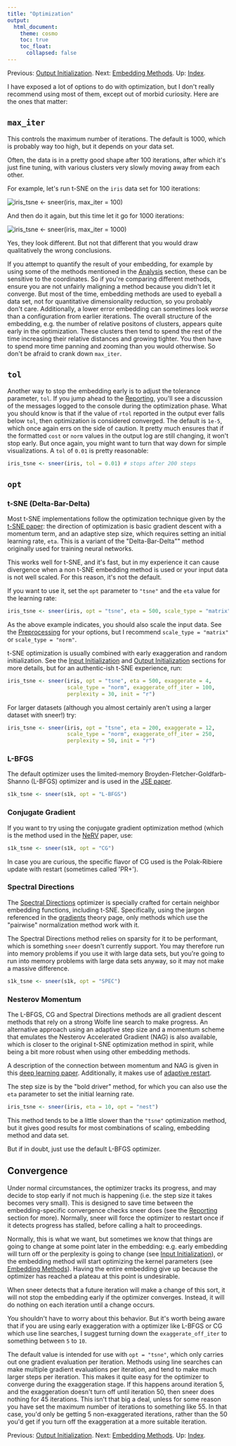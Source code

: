 ```yaml
---
title: "Optimization"
output:
  html_document:
    theme: cosmo
    toc: true
    toc_float:
      collapsed: false
---
```


Previous: [Output Initialization](output-initialization.html). Next: [Embedding Methods](embedding-methods.html). Up: [Index](index.html).

I have exposed a lot of options to do with optimization, but I don't really
recommend using most of them, except out of morbid curiosity. Here are the 
ones that matter:

## `max_iter`

This controls the maximum number of iterations. The default is 1000, which
is probably way too high, but it depends on your data set.

Often, the data is in a pretty good shape after 100 iterations, after which
it's just fine tuning, with various clusters very slowly moving away from 
each other. 

For example, let's run t-SNE on the `iris` data set for 100 iterations:

![`iris_tsne <- sneer(iris, max_iter = 100)`](iris-tsne-100.png)

And then do it again, but this time let it go for 1000 iterations:

![`iris_tsne <- sneer(iris, max_iter = 1000)`](iris-tsne-1000.png)

Yes, they look different. But not that different that you would draw 
qualitatively the wrong conclusions.

If you attempt to quantify the result of your embedding, for example by using
some of the methods mentioned in the [Analysis](analysis.html) section, these
can be sensitive to the coordinates. So if you're comparing different methods, 
ensure you are not unfairly maligning a method because you didn't let it 
converge. But most of the time, embedding methods are used to eyeball a data 
set, not for quantitative dimensionality reduction, so you probably don't care. 
Additionally, a lower error embedding can sometimes look *worse* than a 
configuration from earlier iterations. The overall structure of the embedding, 
e.g. the number of relative positons of clusters, appears quite early in the 
optimization. These clusters then tend to spend the rest of the time increasing 
their relative distances and growing tighter. You then have to spend more time 
panning and zooming than you would otherwise. So don't be afraid to crank down
`max_iter`.

## `tol`

Another way to stop the embedding early is to adjust the tolerance parameter,
`tol`. If you jump ahead to the [Reporting](reporting.html), you'll see a
discussion of the messages logged to the console during the optimization phase.
What you should know is that if the value of `rtol` reported in the output
ever falls below `tol`, then optimization is considered converged. The
default is `1e-5`, which once again errs on the side of caution. It pretty much
ensures that if the formatted `cost` or `norm` values in the output log are still
changing, it won't stop early. But once again, you might want to turn that way
down for simple visualizations. A `tol` of `0.01` is pretty reasonable:

```R
iris_tsne <- sneer(iris, tol = 0.01) # stops after 200 steps
```

## `opt`

### t-SNE (Delta-Bar-Delta)

Most t-SNE implementations follow the optimization technique given by the 
[t-SNE paper](http://jmlr.org/papers/v9/vandermaaten08a.html): the direction
of optimization is basic gradient descent with a momentum term, and an 
adaptive step size, which requires setting an initial learning rate, `eta`.
This is a variant of the "Delta-Bar-Delta"" method originally used for training
neural networks.

This works well for t-SNE, and it's fast, but in my experience it can 
cause divergence when a non t-SNE embedding method is used or your input data 
is not well scaled. For this reason, it's not the default. 

If you want to use it, set the `opt` parameter to `"tsne"` and the `eta` value 
for the learning rate:

```R
iris_tsne <- sneer(iris, opt = "tsne", eta = 500, scale_type = "matrix")
```

As the above example indicates, you should also scale the input data. See the
[Preprocessing](preprocessing.html) for your options, but I recommend 
`scale_type = "matrix"` or `scale_type = "norm"`.

t-SNE optimization is usually combined with early exaggeration and random
initialization. See the [Input Initialization](input-initialization.html) and
[Output Initialization](output-initialization.html) sections for more details,
but for an authentic-ish t-SNE experience, run:

```R
iris_tsne <- sneer(iris, opt = "tsne", eta = 500, exaggerate = 4, 
                   scale_type = "norm", exaggerate_off_iter = 100, 
                   perplexity = 30, init = "r")
```

For larger datasets (although you almost certainly aren't using a larger 
dataset with sneer!) try:

```R
iris_tsne <- sneer(iris, opt = "tsne", eta = 200, exaggerate = 12, 
                   scale_type = "norm", exaggerate_off_iter = 250, 
                   perplexity = 50, init = "r")
```




### L-BFGS

The default optimizer uses the limited-memory Broyden-Fletcher-Goldfarb-Shanno
(L-BFGS) optimizer and is used in the 
[JSE paper](http://dx.doi.org/10.1016/j.neucom.2012.12.036). 

```R
s1k_tsne <- sneer(s1k, opt = "L-BFGS")
```

### Conjugate Gradient

If you want to try using the conjugate gradient optimization method (which is 
the method used in the [NeRV](http://www.jmlr.org/papers/v11/venna10a.html) 
paper, use:

```R
s1k_tsne <- sneer(s1k, opt = "CG") 
```
In case you are curious, the specific flavor of CG used is the Polak-Ribiere
update with restart (sometimes called 'PR+').

### Spectral Directions

The [Spectral Directions](https://arxiv.org/abs/1206.4646) optimizer is 
specially crafted for certain neighbor embedding functions, including t-SNE.
Specifically, using the jargon referenced in the [gradients](gradients.html)
theory page, only methods which use the "pairwise" normalization method work
with it.

The Spectral Directions method relies on sparsity for it to be performant, 
which is something `sneer` doesn't currently support. You may therefore run 
into memory problems if you use it with large data sets, but you're going to 
run into memory problems with large data sets anyway, so it may not make a 
massive difference.

```R
s1k_tsne <- sneer(s1k, opt = "SPEC") 
```

### Nesterov Momentum

The L-BFGS, CG and Spectral Directions methods are all gradient descent methods
that rely on a strong Wolfe line search to make progress. An alternative 
approach using an adaptive step size and a momentum scheme that emulates
the Nesterov Accelerated Gradient (NAG) is also available, which is closer to 
the original t-SNE optimization method in spirit, while being a bit more robust
when using other embedding methods.

A description of the connection between momentum and NAG is given in this 
[deep learning paper](www.jmlr.org/proceedings/papers/v28/sutskever13.pdf).
Additionally, it makes use of 
[adaptive restart](https://arxiv.org/abs/1204.3982). 

The step size is by the "bold driver" method, for which you can also use the 
`eta` parameter to set the initial learning rate.

```R
iris_tsne <- sneer(iris, eta = 10, opt = "nest")
```

This method tends to be a little slower than the `"tsne"` optimization method, 
but it gives good results for most combinations of scaling, embedding method 
and data set.

But if in doubt, just use the default L-BFGS optimizer.

## Convergence

Under normal circumstances, the optimizer tracks its progress, and may decide
to stop early if not much is happening (i.e. the step size it takes becomes
very small). This is designed to save time between the embedding-specific 
convergence checks sneer does (see the [Reporting](reporting.html) section for
more). Normally, sneer will force the optimizer to restart once if it detects
progress has stalled, before calling a halt to proceedings.

Normally, this is what we want, but sometimes we know that things are going to
change at some point later in the embedding: e.g. early embedding will turn off
or the perplexity is going to change (see 
[Input Initialization](input-initialization.html)), or the embedding method 
will start optimizing the kernel parameters 
(see [Embedding Methods](embedding-methods.html)). Having the entire embedding
give up because the optimizer has reached a plateau at this point is 
undesirable.

When sneer detects that a future iteration will make a change of this sort,
it will not stop the embedding early if the optimizer converges. Instead, it
will do nothing on each iteration until a change occurs.

You shouldn't have to worry about this behavior. But it's worth being aware that
if you are using early exaggeration with a optimizer like L-BFGS or CG which use
line searches, I suggest turning down the `exaggerate_off_iter` to something
between `5` to `10`.

The default value is intended for use with `opt = "tsne"`, which only carries
out one gradient evaluation per iteration. Methods using line searches can make
multiple gradient evaluations per iteration, and tend to make much larger steps
per iteration. This makes it quite easy for the optimizer to converge during the
exaggeration stage. If this happens around iteration 5, and the exaggeration
doesn't turn off until iteration 50, then sneer does nothing for 45 iterations.
This isn't that big a deal, unless for some reason you have set the maximum
number of iterations to something like 55. In that case, you'd only be getting 5
non-exaggerated iterations, rather than the 50 you'd get if you turn off the
exaggeration at a more suitable iteration.

Previous: [Output Initialization](output-initialization.html). Next: [Embedding Methods](embedding-methods.html). Up: [Index](index.html).
